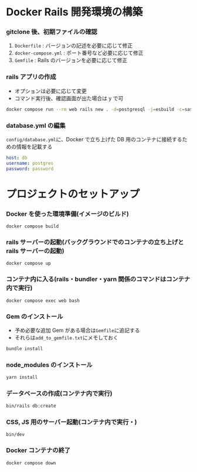 # Docker Rails 開発環境の構築

### gitclone 後、初期ファイルの確認

1.  `Dockerfile` : バージョンの記述を必要に応じて修正
2.  `docker-compose.yml` : ポート番号など必要に応じて修正
3.  `Gemfile` : Rails のバージョンを必要に応じて修正

### rails アプリの作成

- オプションは必要に応じて変更
- コマンド実行後、確認画面が出た場合は y で可

```bash
docker compose run --rm web rails new . -d=postgresql -j=esbuild -c=sass
```

### database.yml の編集

`config/database.yml`に、Docker で立ち上げた DB 用のコンテナに接続するための情報を記載する

```yml
host: db
username: postgres
password: password
```

# プロジェクトのセットアップ

### Docker を使った環境準備(イメージのビルド)

```
docker compose build
```

### rails サーバーの起動(バックグラウンドでのコンテナの立ち上げと rails サーバーの起動)

```
docker compose up
```

### コンテナ内に入る(rails・bundler・yarn 関係のコマンドはコンテナ内で実行)

```
docker compose exec web bash
```

### Gem のインストール

- 予め必要な追加 Gem がある場合は`Gemfile`に追記する
- それらは`add_to_gemfile.txt`にメモしておく

```bash
bundle install
```

### node_modules のインストール

```bash
yarn install
```

### データベースの作成(コンテナ内で実行)

```bash
bin/rails db:create
```

### CSS, JS 用のサーバー起動(コンテナ内で実行・)

```
bin/dev
```

### Docker コンテナの終了

```bash
docker compose down
```
